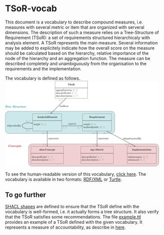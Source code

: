 # TSoR-vocab
This document is a vocabulary to describe compound measures, i.e. measures with several metric or item that are organized with serveral dimensions. The description of such a measure relies on a Tree-Structure of Requirement (TSoR): a set of requirements structured hierarchicaly with analysis element. A TSoR represents the main measure. Several information may be added to explicitely indicate how the overall score on the measure should be calculated based on the hierarchy, relative importance of the node of the hierarchy and an aggregation function. The measure can be described completely and unambiguously from the organisation to the requirements and the implementation.

The vocabulary is defined as follows.
[![Vocabulary illustration](illustration.svg)](illustration.svg)

To see the human-readable version of this vocabulary, [click here](https://w3id.org/lode/owlapi/https://raw.githubusercontent.com/Jendersen/TSoR-vocab/main/cmd_vocab.xml).
The vocabulary is available in two formats: [RDF/XML](cmd_vocab.xml) or [Turtle](cmd_vocab.ttl).

## To go further
[SHACL shapes](cmd_shacl.ttl) are defined to ensure that the TSoR define with the vocabulary is well-formed, i.e. it actually forms a tree structure. It also verify that the TSoR satisfies some recommendations.
The file [example.ttl](example.ttl) provides an example of a TSoR defined with the given vocabulary. It represents a measure of accountability, as describe in [here](https://github.com/Jendersen/KG_accountability/tree/main).
